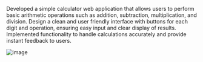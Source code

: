 Developed a simple calculator web application that allows users to perform basic arithmetic operations such as addition, subtraction, multiplication, and division. Design a clean and user friendly interface with buttons for each digit and operation, ensuring easy input and clear display of results. Implemented functionality to handle calculations accurately and provide instant feedback to users.


![image](https://github.com/user-attachments/assets/d1d63e94-ebe1-4952-bf11-3831503add55)
